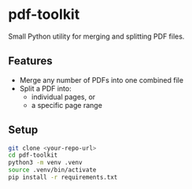 # pdf-toolkit
Small Python utility for merging and splitting PDF files.

## Features
- Merge any number of PDFs into one combined file
- Split a PDF into:
  - individual pages, or
  - a specific page range

## Setup
```bash
git clone <your-repo-url>
cd pdf-toolkit
python3 -m venv .venv
source .venv/bin/activate
pip install -r requirements.txt